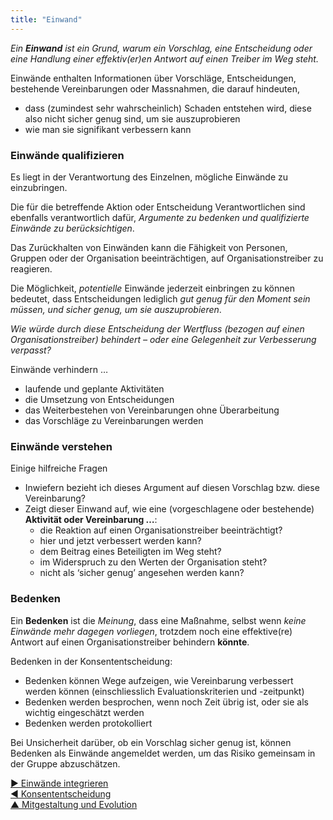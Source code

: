 ```yaml
---
title: "Einwand"
---
```



_Ein **Einwand** ist ein Grund, warum ein Vorschlag, eine Entscheidung oder eine Handlung einer effektiv(er)en Antwort auf einen Treiber im Weg steht._

Einwände enthalten Informationen über Vorschläge, Entscheidungen, bestehende Vereinbarungen oder Massnahmen, die darauf hindeuten, 

- dass (zumindest sehr wahrscheinlich) Schaden entstehen wird, diese also nicht sicher genug sind, um sie auszuprobieren
- wie man sie signifikant verbessern kann 


### Einwände qualifizieren

Es liegt in der Verantwortung des Einzelnen, mögliche Einwände zu einzubringen.

Die für die betreffende Aktion oder Entscheidung Verantwortlichen sind ebenfalls verantwortlich dafür, *Argumente zu bedenken und qualifizierte Einwände zu berücksichtigen*.

Das Zurückhalten von Einwänden kann die Fähigkeit von Personen, Gruppen oder der Organisation beeinträchtigen, auf Organisationstreiber zu reagieren.

Die Möglichkeit, *potentielle* Einwände jederzeit einbringen zu können bedeutet, dass Entscheidungen lediglich *gut genug für den Moment sein müssen, und sicher genug, um sie auszuprobieren*.



*Wie würde durch diese Entscheidung der Wertfluss (bezogen auf einen Organisationstreiber) behindert – oder eine Gelegenheit zur Verbesserung verpasst?*

Einwände verhindern …

- laufende und geplante Aktivitäten
- die Umsetzung von Entscheidungen
- das Weiterbestehen von Vereinbarungen ohne Überarbeitung
- das Vorschläge zu Vereinbarungen werden


### Einwände verstehen

Einige hilfreiche Fragen

- Inwiefern bezieht ich dieses Argument auf diesen Vorschlag bzw. diese Vereinbarung?
- Zeigt dieser Einwand auf, wie eine (vorgeschlagene oder bestehende) **Aktivität oder Vereinbarung …**: 
    - die Reaktion auf einen Organisationstreiber beeinträchtigt?
    - hier und jetzt verbessert werden kann?
    - dem Beitrag eines Beteiligten im Weg steht?
    - im Widerspruch zu den Werten der Organisation steht?
    - nicht als ‘sicher genug’ angesehen werden kann?


### Bedenken

Ein **Bedenken** ist die *Meinung*, dass eine Maßnahme, selbst wenn *keine Einwände mehr dagegen vorliegen*, trotzdem noch eine effektive(re) Antwort auf einen Organisationstreiber behindern **könnte**.

Bedenken in der Konsententscheidung:

- Bedenken können Wege aufzeigen, wie Vereinbarung verbessert werden können (einschliesslich Evaluationskriterien und -zeitpunkt) 
- Bedenken werden besprochen, wenn noch Zeit übrig ist, oder sie als wichtig eingeschätzt werden
- Bedenken werden protokolliert

Bei Unsicherheit darüber, ob ein Vorschlag sicher genug ist, können Bedenken als Einwände angemeldet werden, um das Risiko gemeinsam in der Gruppe abzuschätzen.

[&#9654; Einwände integrieren](resolve-objections.html)<br/>[&#9664; Konsententscheidung](consent-decision-making.html)<br/>[&#9650; Mitgestaltung und Evolution](co-creation-and-evolution.html)

